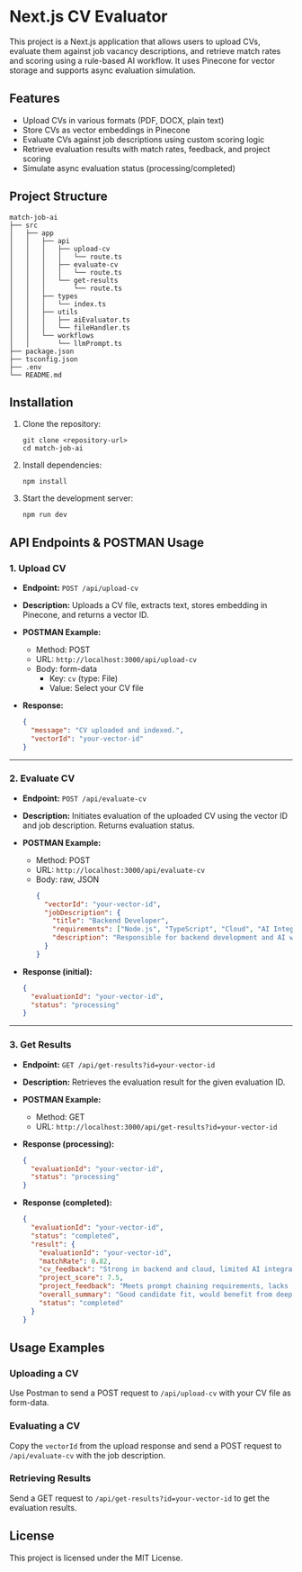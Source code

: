 # Next.js CV Evaluator

This project is a Next.js application that allows users to upload CVs, evaluate them against job vacancy descriptions, and retrieve match rates and scoring using a rule-based AI workflow. It uses Pinecone for vector storage and supports async evaluation simulation.

## Features

- Upload CVs in various formats (PDF, DOCX, plain text)
- Store CVs as vector embeddings in Pinecone
- Evaluate CVs against job descriptions using custom scoring logic
- Retrieve evaluation results with match rates, feedback, and project scoring
- Simulate async evaluation status (processing/completed)

## Project Structure

```
match-job-ai
├── src
│   ├── app
│   │   ├── api
│   │   │   ├── upload-cv
│   │   │   │   └── route.ts
│   │   │   ├── evaluate-cv
│   │   │   │   └── route.ts
│   │   │   └── get-results
│   │   │       └── route.ts
│   │   ├── types
│   │   │   └── index.ts
│   │   ├── utils
│   │   │   ├── aiEvaluator.ts
│   │   │   └── fileHandler.ts
│   │   └── workflows
│   │       └── llmPrompt.ts
├── package.json
├── tsconfig.json
├── .env
└── README.md
```

## Installation

1. Clone the repository:

   ```
   git clone <repository-url>
   cd match-job-ai
   ```

2. Install dependencies:

   ```
   npm install
   ```

3. Start the development server:
   ```
   npm run dev
   ```

## API Endpoints & POSTMAN Usage

### 1. Upload CV

- **Endpoint:** `POST /api/upload-cv`
- **Description:** Uploads a CV file, extracts text, stores embedding in Pinecone, and returns a vector ID.
- **POSTMAN Example:**

  - Method: POST
  - URL: `http://localhost:3000/api/upload-cv`
  - Body: form-data
    - Key: `cv` (type: File)
    - Value: Select your CV file

- **Response:**
  ```json
  {
    "message": "CV uploaded and indexed.",
    "vectorId": "your-vector-id"
  }
  ```

---

### 2. Evaluate CV

- **Endpoint:** `POST /api/evaluate-cv`
- **Description:** Initiates evaluation of the uploaded CV using the vector ID and job description. Returns evaluation status.
- **POSTMAN Example:**

  - Method: POST
  - URL: `http://localhost:3000/api/evaluate-cv`
  - Body: raw, JSON
    ```json
    {
      "vectorId": "your-vector-id",
      "jobDescription": {
        "title": "Backend Developer",
        "requirements": ["Node.js", "TypeScript", "Cloud", "AI Integration"],
        "description": "Responsible for backend development and AI workflow integration."
      }
    }
    ```

- **Response (initial):**
  ```json
  {
    "evaluationId": "your-vector-id",
    "status": "processing"
  }
  ```

---

### 3. Get Results

- **Endpoint:** `GET /api/get-results?id=your-vector-id`
- **Description:** Retrieves the evaluation result for the given evaluation ID.
- **POSTMAN Example:**

  - Method: GET
  - URL: `http://localhost:3000/api/get-results?id=your-vector-id`

- **Response (processing):**
  ```json
  {
    "evaluationId": "your-vector-id",
    "status": "processing"
  }
  ```
- **Response (completed):**
  ```json
  {
    "evaluationId": "your-vector-id",
    "status": "completed",
    "result": {
      "evaluationId": "your-vector-id",
      "matchRate": 0.82,
      "cv_feedback": "Strong in backend and cloud, limited AI integration experience.",
      "project_score": 7.5,
      "project_feedback": "Meets prompt chaining requirements, lacks error handling robustness.",
      "overall_summary": "Good candidate fit, would benefit from deeper RAG knowledge.",
      "status": "completed"
    }
  }
  ```

## Usage Examples

### Uploading a CV

Use Postman to send a POST request to `/api/upload-cv` with your CV file as form-data.

### Evaluating a CV

Copy the `vectorId` from the upload response and send a POST request to `/api/evaluate-cv` with the job description.

### Retrieving Results

Send a GET request to `/api/get-results?id=your-vector-id` to get the evaluation results.

## License

This project is licensed under the MIT License.
